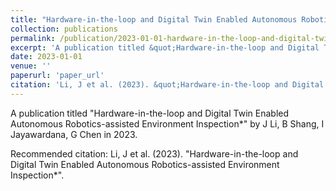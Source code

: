 ```yaml
---
title: "Hardware-in-the-loop and Digital Twin Enabled Autonomous Robotics-assisted Environment Inspection*"
collection: publications
permalink: /publication/2023-01-01-hardware-in-the-loop-and-digital-twin-enabled-autonomous
excerpt: 'A publication titled &quot;Hardware-in-the-loop and Digital Twin Enabled Autonomous Robotics-assisted Environment Inspection*&quot; by J Li, B Shang, I Jayawardana, G Chen in 2023.'
date: 2023-01-01
venue: ''
paperurl: 'paper_url'
citation: 'Li, J et al. (2023). &quot;Hardware-in-the-loop and Digital Twin Enabled Autonomous Robotics-assisted Environment Inspection*&quot;.'
---
```



A publication titled &quot;Hardware-in-the-loop and Digital Twin Enabled Autonomous Robotics-assisted Environment Inspection*&quot; by J Li, B Shang, I Jayawardana, G Chen in 2023.

Recommended citation: Li, J et al. (2023). "Hardware-in-the-loop and Digital Twin Enabled Autonomous Robotics-assisted Environment Inspection*".